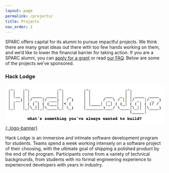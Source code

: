 ```yaml
---
layout: page
permalink: /projects/
title: Projects
nav_order: 2
---
```


SPARC offers capital for its alumni to pursue impactful projects. We think there are many great ideas out there with too few hands working on them, and we’d like to lower the financial barrier for taking action. If you are a SPARC alumni, you can [apply for a grant]({{"https://docs.google.com/forms/d/1VBd863FWkIYxnwOLFgio-IyINgTZKFruTdmpJGXsYRI/"}}) or read [our FAQ]({{"https://docs.google.com/document/d/1EkBPRHep_EulB-HnfZ8FLLQBVW_tVMrJO874busQ-a8/"}}). Below are some of the projects we’ve sponsored.

### Hack Lodge

[![hacklodge.org](/assets/images/hacklodge.png){:.logo-banner}]({{"https://hacklodge.org/"}})

Hack Lodge is an immersive and intimate software development program for students. Teams spend a week working intensely on a software project of their choosing, with the ultimate goal of shipping a polished product by the end of the program. Participants come from a variety of technical backgrounds, from students with no formal engineering experience to experienced developers with years in industry.

